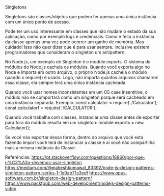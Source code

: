 Singletons

Singletons são classes/objetos que podem ter apenas uma única instância com um único
ponto de acesso.

Pode ter um uso interessante em classes que não mudam o estado da sua aplicação,
como por exemplo logs e credenciais. Como é feita a instância da classe apenas uma vez
pode ocorrer um ganho de memória. Mas cuidado! Isso não quer dizer que é para usar sempre.
Inclusive existem programadores que consideram o singleton um antipattern.

No Node.js, um exemplo de Singleton é o module.exports.
O sistema de módulos do Node.js cacheia os módulos.
Quando você exporta algo no Node e importa em outro arquivo, o próprio
Node.js cacheia o módulo quando o require() é usado.
Logo, não importa quantos arquivos chamarem essa classe, ela sempre
terá uma única instância cacheada.

Quando você usar nomes inconsistentes em um OS case insentitive, o módulo não
se comportará como um singleton porque será cacheado em uma instância separada.
Exemplo:
const calculator = require('./Calculator');
const calculator1 = require('./CALCULATOR');

Quando você trabalha com classes, instanciar uma classe antes de exportar para fora
do módulo resulta em um singleton:
module.exports = new Calculator();

Se você não exportar dessa forma, dentro do arquivo que você está fazendo import
você terá de instanciar a classe e aí você não compartilha mais a mesma instância
da Classe.

Referências:
https://pt.stackoverflow.com/questions/18860/por-que-n%C3%A3o-devemos-usar-singleton
https://medium.com/@maheshkumawat_83392/node-js-design-patterns-singleton-pattern-series-1-1e0ab71e3edf
https://www.opus-software.com.br/singleton-design-pattern/
https://www.packtpub.com/web-development/nodejs-design-patterns-video
